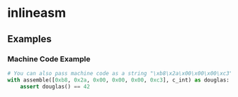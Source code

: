 # inlineasm

## Examples

### Machine Code Example
```python
# You can also pass machine code as a string "\xb8\x2a\x00\x00\x00\xc3"
with assemble([0xb8, 0x2a, 0x00, 0x00, 0x00, 0xc3], c_int) as douglas:
    assert douglas() == 42
```

### 
